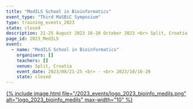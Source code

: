 ```yaml
---
title: "MedILS School in Bioinformatics"
event_type: "Third MaSBiC Symposium"
type: training_events_2023
state: closed
description: 21-25 August 2023 16-20 October 2023 <br> Split, Croatia
page_id: 2023_MedILS
event:
  - name: "MedILS School in Bioinformatics"
    organisers: []
    teachers: []
    venue: Split, Croatia
    event_date: 2023/08/21-25 <br> - <br> 2023/10/16-20
    state: closed
---
```


[{% include image.html file="/2023_events/logo_2023_bioinfo_medils.png" alt="logo_2023_bioinfo_medils" max-width="10" %}](https://bioinfo.medils.hr/)
